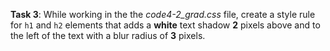 **Task 3**: While working in the the _code4-2_grad.css_ file, create a style rule for `h1` and `h2` elements that adds a **white** text shadow **2** pixels above and to the left of the text with a blur radius of **3** pixels.

